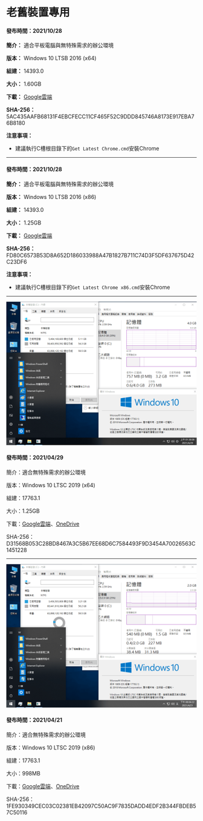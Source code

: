 # 老舊裝置專用

#### 發布時間：2021/10/28

**簡介：** 適合平板電腦與無特殊需求的辦公環境

**版本：** Windows 10 LTSB 2016 (x64)

**組建：** 14393.0

**大小：** 1.60GB

**下載：** [Google雲端](https://drive.google.com/uc?export=download&id=1GIJBTUbJcBhR0_OGQVEb9yt5YX3Nih3a)

**SHA-256：** 5AC435AAFB68131F4EBCFECC11CF465F52C9DDD845746A8173E917EBA76B8180

**注意事項：**
- 建議執行C槽根目錄下的`Get Latest Chrome.cmd`安裝Chrome

----

#### 發布時間：2021/10/28

**簡介：** 適合平板電腦與無特殊需求的辦公環境

**版本：** Windows 10 LTSB 2016 (x86)

**組建：** 14393.0

**大小：** 1.25GB

**下載：** [Google雲端](https://drive.google.com/uc?export=download&id=1_YIio3_tFOHj_vcYxjX6JOTk-ASY3-gl)

**SHA-256：** FD80C6573B53D8A652D186033988A47B1827B711C74D3F5DF637675D42C23DF6

**注意事項：**
- 建議執行C槽根目錄下的`Get Latest Chrome x86.cmd`安裝Chrome

----

![img](/preview/Win10_LTSC_(17763.1)_20210429.png)

#### 發布時間：2021/04/29

簡介：適合無特殊需求的辦公環境

版本：Windows 10 LTSC 2019 (x64)

組建：17763.1

大小：1.25GB

下載：[Google雲端](http://tiny.cc/w10_ltsc_20210429)、[OneDrive](http://tiny.cc/w10_ltsc_20210429_o)

SHA-256：D31568B053C28BD8467A3C5B67EE68D6C7584493F9D3454A70026563C1451228

----

![img](/preview/Win10_LTSC_(17763.1)_x86_20210421.png)

#### 發布時間：2021/04/21

簡介：適合無特殊需求的辦公環境

版本：Windows 10 LTSC 2019 (x86)

組建：17763.1

大小：998MB

下載：[Google雲端](http://tiny.cc/w10_ltsc_x86_20210421)、[OneDrive](http://tiny.cc/w10_ltsc_x86_20210421_o)

SHA-256：1FE930349CEC03C02381EB42097C50AC9F7835DADD4EDF2B344FBDEB57C50116
